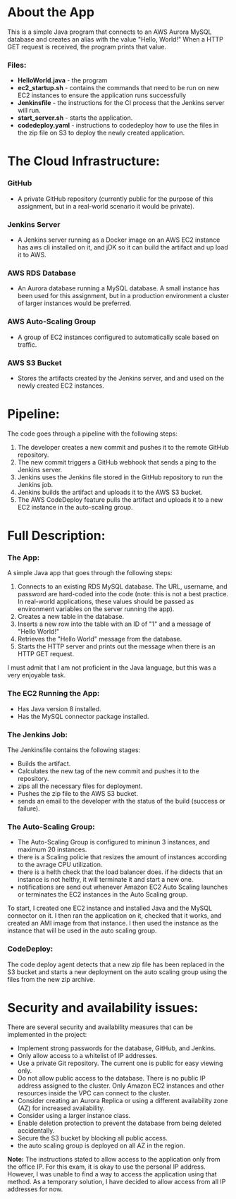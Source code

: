 # About the App

This is a simple Java program that connects to an AWS Aurora MySQL database and creates an alias with the value "Hello, World!" When a HTTP GET request is received, the program prints that value.
### Files:
- **HelloWorld.java** - the program
- **ec2_startup.sh** - contains the commands that need to be run on new EC2 instances to ensure the application runs successfully
- **Jenkinsfile** - the instructions for the CI process that the Jenkins server will run.
- **start_server.sh** - starts the application.
- **codedeploy.yaml** - instructions to codedeploy how to use the files in the zip file on S3 to deploy the newly created application.
#
# The Cloud Infrastructure:
### GitHub

- A private GitHub repository (currently public for the purpose of this assignment, but in a real-world scenario it would be private).

### Jenkins Server

- A Jenkins server running as a Docker image on an AWS EC2 instance has aws cli installed on it, and jDK so it can build the artifact and up load it to AWS.

### AWS RDS Database

- An Aurora database running a MySQL database. A small instance has been used for this assignment, but in a production environment a cluster of larger instances would be preferred.

### AWS Auto-Scaling Group

- A group of EC2 instances configured to automatically scale based on traffic.

### AWS S3 Bucket

- Stores the artifacts created by the Jenkins server, and and used on the newly created EC2 instances.

#
#
# Pipeline:

The code goes through a pipeline with the following steps:

1. The developer creates a new commit and pushes it to the remote GitHub repository.
2. The new commit triggers a GitHub webhook that sends a ping to the Jenkins server.
3. Jenkins uses the Jenkins file stored in the GitHub repository to run the Jenkins job.
4. Jenkins builds the artifact and uploads it to the AWS S3 bucket.
5. The AWS CodeDeploy feature pulls the artifact and uploads it to a new EC2 instance in the auto-scaling group.
#
#
# Full Description:
### The App:
A simple Java app that goes through the following steps:

1. Connects to an existing RDS MySQL database. The URL, username, and password are hard-coded into the code (note: this is not a best practice. In real-world applications, these values should be passed as environment variables on the server running the app).
2. Creates a new table in the database.
3. Inserts a new row into the table with an ID of "1" and a message of "Hello World!"
4. Retrieves the "Hello World" message from the database.
5. Starts the HTTP server and prints out the message when there is an HTTP GET request.

I must admit that I am not proficient in the Java language, but this was a very enjoyable task.
### The EC2 Running the App:
- Has Java version 8 installed.
- Has the MySQL connector package installed.
### The Jenkins Job:
The Jenkinsfile contains the following stages:

- Builds the artifact.
- Calculates the new tag of the new commit and pushes it to the repository.
- zips all the necessary files for deployment.
- Pushes the zip file to the AWS S3 bucket.
- sends an email to the developer with the status of the build (success or failure).

### The Auto-Scaling Group:
- The Auto-Scaling Group is configured to mininun 3 instances, and maximum 20 instances.
- there is a Scaling policie that resizes the amount of instances according to the avrage CPU utilization.
- there is a helth check that the load balancer does. if he didects that an instance is not helthy, it will terminate it and start a new one.
- notifications are send out whenever Amazon EC2 Auto Scaling launches or terminates the EC2 instances in the Auto Scaling group.


To start, I created one EC2 instance and installed Java and the MySQL connector on it. I then ran the application on it, checked that it works, and created an AMI image from that instance. I then used the instance as the instance that will be used in the auto scaling group.

### CodeDeploy:
The code deploy agent detects that a new zip file has been replaced in the S3 bucket and starts a new deployment on the auto scaling group using the files from the new zip archive.




#
#
# Security and availability issues:
There are several security and availability measures that can be implemented in the project:

- Implement strong passwords for the database, GitHub, and Jenkins.
- Only allow access to a whitelist of IP addresses.
- Use a private Git repository. The current one is public for easy viewing only.
- Do not allow public access to the database. There is no public IP address assigned to the cluster. Only Amazon EC2 instances and other resources inside the VPC can connect to the cluster.
- Consider creating an Aurora Replica or using a different availability zone (AZ) for increased availability.
- Consider using a larger instance class.
- Enable deletion protection to prevent the database from being deleted accidentally.
- Secure the S3 bucket by blocking all public access.
- the auto scaling group is deployed on all AZ in the region.

**Note:** The instructions stated to allow access to the application only from the office IP. For this exam, it is okay to use the personal IP address. However, I was unable to find a way to access the application using that method. As a temporary solution, I have decided to allow access from all IP addresses for now.